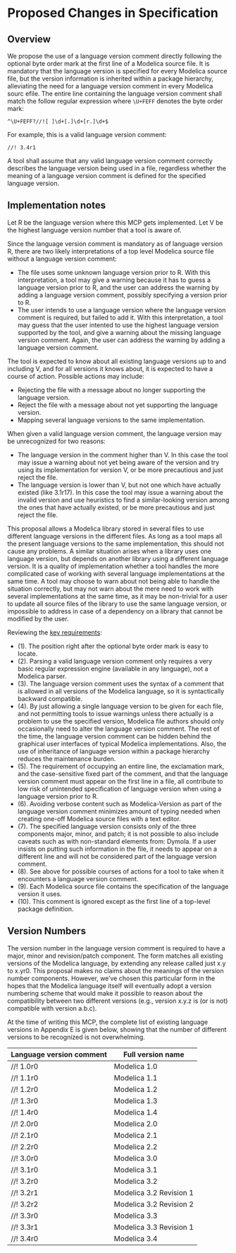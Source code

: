 #  Proposed Changes in Specification

## Overview
We propose the use of a language version comment directly following the optional byte order mark at the first line of a Modelica source file.  It is mandatory that the language version is specified for every Modelica source file, but the version information is inherited within a package hierarchy, alleviating the need for a language version comment in every Modelica sourc efile.  The entire line containing the language version comment shall match the follow regular expression where `\U+FEFF` denotes the byte order mark:
```
^\U+FEFF?//![ ]\d+[.]\d+[r.]\d+$
```

For example, this is a valid language version comment:
```
//! 3.4r1
```

A tool shall assume that any valid language version comment correctly describes the language version being used in a file, regardless whether the meaning of a language version comment is defined for the specified language version.

## Implementation notes
Let R be the language version where this MCP gets implemented.  Let V be the highest language version number that a tool is aware of.

Since the language version comment is mandatory as of language version R, there are two likely interpretations of a top level Modelica source file without a language version comment:
* The file uses some unknown language version prior to R.  With this interpretation, a tool may give a warning because it has to guess a language version prior to R, and the user can address the warning by adding a language version comment, possibly specifying a version prior to R.
* The user intends to use a language version where the language version comment is required, but failed to add it.  With this interpretation, a tool may guess that the user intented to use the highest language version supported by the tool, and give a warning about the missing language version comment.  Again, the user can address the warning by adding a language version comment.

The tool is expected to know about all existing language versions up to and including V, and for all versions it knows about, it is expected to have a course of action.  Possible actions may include:
* Rejecting the file with a message about no longer supporting the language version.
* Reject the file with a message about not yet supporting the language version.
* Mapping several language versions to the same implementation.

When given a valid language version comment, the language version may be unrecognized for two reasons:
* The language version in the comment higher than V.  In this case the tool may issue a warning about not yet being aware of the version and try using its implementation for version V, or be more precautious and just reject the file.
* The language version is lower than V, but not one which have actually existed (like 3.1r17).  In this case the tool may issue a warning about the invalid version and use heuristics to find a similar-looking version among the ones that have actually existed, or be more precautious and just reject the file.

This proposal allows a Modelica library stored in several files to use different language versions in the different files.  As long as a tool maps all the present language versions to the same implementation, this should not cause any problems.  A similar situation arises when a library uses one language version, but depends on another library using a different language version.  It is a quality of implementation whether a tool handles the more complicated case of working with several language implementations at the same time.  A tool may choose to warn about not being able to handle the situation correctly, but may not warn about the mere need to work with several implementations at the same time, as it may be non-trivial for a user to update all source files of the library to use the same language version, or impossible to address in case of a dependency on a library that cannot be modified by the user.

Reviewing the [key requirements](rationale.md#key-requirements):
* (1).  The position right after the optional byte order mark is easy to locate.
* (2).  Parsing a valid language version comment only requires a very basic regular expression engine (available in any language), not a Modelica parser.
* (3).  The language version comment uses the syntax of a comment that is allowed in all versions of the Modelica language, so it is syntactically backward compatible.
* (4).  By just allowing a single language version to be given for each file, and not permitting tools to issue warnings unless there actually is a problem to use the specified version, Modelica file authors should only occasionally need to alter the language version comment.  The rest of the time, the language version comment can be hidden behind the graphical user interfaces of typical Modelica implementations.  Also, the use of inheritance of language version within a package hierarchy reduces the maintenance burden.
* (5).  The requirement of occupying an entire line, the exclamation mark, and the case-sensitive fixed part of the comment, and that the language version comment must appear on the first line in a file, all contribute to low risk of unintended specification of language version when using a language version prior to R.
* (6).  Avoiding verbose content such as Modelica-Version as part of the language version comment minimizes amount of typing needed when creating one-off Modelica source files with a text editor.
* (7).  The specified language version consists only of the three components major, minor, and patch; it is not possible to also include caveats such as with non-standard elements from: Dymola.  If a user insists on putting such information in the file, it needs to appear on a different line and will not be considered part of the language version comment.
* (8).  See above for possible courses of actions for a tool to take when it encounters a language version comment.
* (9).  Each Modelica source file contains the specification of the language version it uses.
* (10). This comment is ignored except as the first line of a top-level package definition.

## Version Numbers
The version number in the language version comment is required to have a major, minor and revision/patch component.  The form matches all existing versions of the Modelica language, by extending any release called just x.y to x.yr0.
This proposal makes no claims about the meanings of the version number components.  However, we’ve chosen this particular form in the hopes that the Modelica language itself will eventually adopt a version numbering scheme that would make it possible to reason about the compatibility between two different versions (e.g., version x.y.z is (or is not) compatible with version a.b.c).

At the time of writing this MCP, the complete list of existing language versions in Appendix E is given below, showing that the number of different versions to be recognized is not overwhelming.

| Language version comment | Full version name |
|--|--|
| //! 1.0r0 | Modelica 1.0 |
| //! 1.1r0 | Modelica 1.1 |
| //! 1.2r0 | Modelica 1.2 |
| //! 1.3r0 | Modelica 1.3 |
| //! 1.4r0 | Modelica 1.4 |
| //! 2.0r0 | Modelica 2.0 |
| //! 2.1r0 | Modelica 2.1 |
| //! 2.2r0 | Modelica 2.2 |
| //! 3.0r0 | Modelica 3.0 |
| //! 3.1r0 | Modelica 3.1 |
| //! 3.2r0 | Modelica 3.2 |
| //! 3.2r1 | Modelica 3.2 Revision 1 |
| //! 3.2r2 | Modelica 3.2 Revision 2 |
| //! 3.3r0 | Modelica 3.3 |
| //! 3.3r1 | Modelica 3.3 Revision 1 |
| //! 3.4r0 | Modelica 3.4 |
